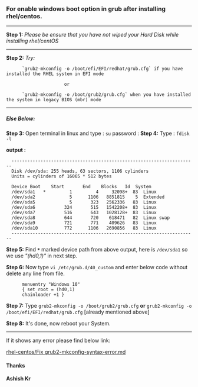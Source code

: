 ### For enable windows boot option in grub after installing rhel/centos. 
________________________________________________________________________________________________________________________________________

**Step 1:** *Please be ensure that you have not wiped your Hard Disk while installing rhel/centOS*

________________________________________________________________________________________________________________________________________
**Step 2:** *Try:*

          `grub2-mkconfig -o /boot/efi/EFI/redhat/grub.cfg` if you have installed the RHEL system in EFI mode
          
                          or
                          
          `grub2-mkconfig -o /boot/grub2/grub.cfg` when you have installed the system in legacy BIOS (mbr) mode

________________________________________________________________________________________________________________________________________
##### Else Below: 

**Step 3:** Open terminal in linux and type : `su`
                               password :
**Step 4:** Type : `fdisk -l`
      
**output :** 

      ----------------------------------------------------------------------
      Disk /dev/sda: 255 heads, 63 sectors, 1106 cylinders
      Units = cylinders of 16065 * 512 bytes
      
      Device Boot    Start       End    Blocks   Id  System
      /dev/sda1   *         1         4     32098+  83  Linux
      /dev/sda2             5      1106   8851815    5  Extended
      /dev/sda5             5       323   2562336   83  Linux
      /dev/sda6           324       515   1542208+  83  Linux
      /dev/sda7           516       643   1028128+  83  Linux
      /dev/sda8           644       720    618471   82  Linux swap
      /dev/sda9           721       771    409626   83  Linux
      /dev/sda10          772      1106   2690856   83  Linux
      ----------------------------------------------------------------------
**Step 5:** Find **`*`** marked device path from above output, here is `/dev/sda1` so we use *"(hd0,1)"* in next step.

**Step 6:** Now type `vi /etc/grub.d/40_custom` and enter below code without delete any line from file.
          
          menuentry "Windows 10" 
          { set root = (hd0,1)
          chainloader +1 }
          
**Step 7:** Type `grub2-mkconfig -o /boot/grub2/grub.cfg` **or** `grub2-mkconfig -o /boot/efi/EFI/redhat/grub.cfg` [already mentioned above]

**Step 8:** It's done, now reboot your System.
________________________________________________________________________________________________________________________________________

If it shows any error please find below link: 

[rhel-centos/Fix grub2-mkconfig-syntax-error.md](https://github.com/ashish-03/rhel-centos/commit/7d4130008ad558ca4a4e3075f4a61d96562aaa39)
      
#### Thanks
**Ashish Kr**
